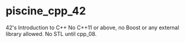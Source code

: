 # piscine_cpp_42
42's Introduction to C++ 
No C++11 or above, no Boost or any external library allowed. 
No STL until cpp_08. 
